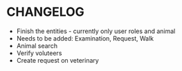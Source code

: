# CHANGELOG

- Finish the entities - currently only user roles and animal
- Needs to be added: Examination, Request, Walk
- Animal search
- Verify voluteers
- Create request on veterinary
